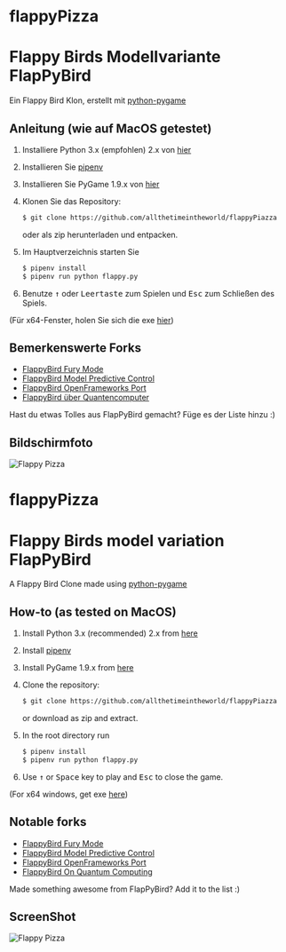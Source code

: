 # flappyPizza
Flappy Birds Modellvariante
FlapPyBird
===============

Ein Flappy Bird Klon, erstellt mit [python-pygame][pygame]

Anleitung (wie auf MacOS getestet)
---------------------------

1. Installiere Python 3.x (empfohlen) 2.x von [hier](https://www.python.org/download/releases/)

1. Installieren Sie [pipenv]

1. Installieren Sie PyGame 1.9.x von [hier](http://www.pygame.org/download.shtml)

1. Klonen Sie das Repository:

   ```bash
   $ git clone https://github.com/allthetimeintheworld/flappyPiazza
   ```

   oder als zip herunterladen und entpacken.

1. Im Hauptverzeichnis starten Sie

   ```bash
   $ pipenv install
   $ pipenv run python flappy.py
   ```

1. Benutze <kbd>&uarr;</kbd> oder <kbd>Leertaste</kbd> zum Spielen und <kbd>Esc</kbd> zum Schließen des Spiels.

(Für x64-Fenster, holen Sie sich die exe [hier](http://www.lfd.uci.edu/~gohlke/pythonlibs/#pygame))

Bemerkenswerte Forks
-------------

- [FlappyBird Fury Mode](https://github.com/Cc618/FlapPyBird)
- [FlappyBird Model Predictive Control](https://github.com/philzook58/FlapPyBird-MPC)
- [FlappyBird OpenFrameworks Port](https://github.com/TheLogicMaster/ofFlappyBird)
- [FlappyBird über Quantencomputer](https://github.com/WingCode/QuFlapPyBird)

Hast du etwas Tolles aus FlapPyBird gemacht? Füge es der Liste hinzu :)


Bildschirmfoto
----------

![Flappy Pizza](screenshot1.png)

[pygame]: http://www.pygame.org
[pipenv]: https://pipenv.readthedocs.io/en/latest/


# flappyPizza
Flappy Birds model variation
FlapPyBird
===============

A Flappy Bird Clone made using [python-pygame][pygame]

How-to (as tested on MacOS)
---------------------------

1. Install Python 3.x (recommended) 2.x from [here](https://www.python.org/download/releases/)

1. Install [pipenv]

1. Install PyGame 1.9.x from [here](http://www.pygame.org/download.shtml)

1. Clone the repository:

   ```bash
   $ git clone https://github.com/allthetimeintheworld/flappyPiazza
   ```

   or download as zip and extract.

1. In the root directory run

   ```bash
   $ pipenv install
   $ pipenv run python flappy.py
   ```

1. Use <kbd>&uarr;</kbd> or <kbd>Space</kbd> key to play and <kbd>Esc</kbd> to close the game.

(For x64 windows, get exe [here](http://www.lfd.uci.edu/~gohlke/pythonlibs/#pygame))

Notable forks
-------------

- [FlappyBird Fury Mode](https://github.com/Cc618/FlapPyBird)
- [FlappyBird Model Predictive Control](https://github.com/philzook58/FlapPyBird-MPC)
- [FlappyBird OpenFrameworks Port](https://github.com/TheLogicMaster/ofFlappyBird)
- [FlappyBird On Quantum Computing](https://github.com/WingCode/QuFlapPyBird)

Made something awesome from FlapPyBird? Add it to the list :)


ScreenShot
----------

![Flappy Pizza](screenshot1.png)

[pygame]: http://www.pygame.org
[pipenv]: https://pipenv.readthedocs.io/en/latest/
